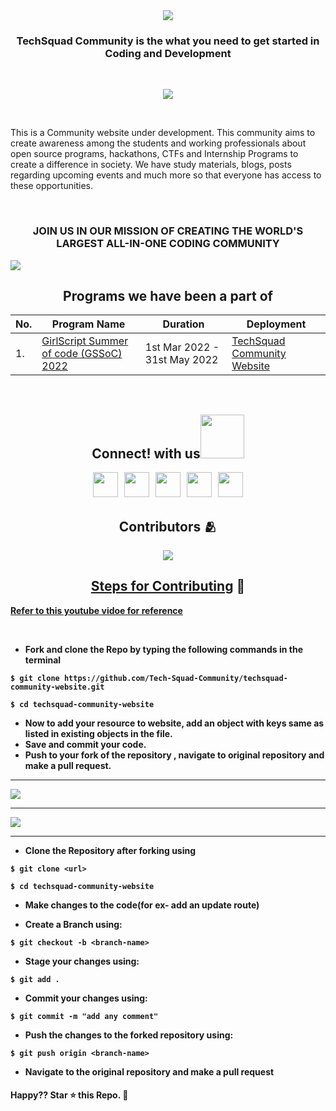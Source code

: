 <div align="center">
<a href="https://github.com/Tech-Squad-Community">
<img src="https://user-images.githubusercontent.com/91361382/155606516-df37c0f7-ecbb-40e0-a704-d2e779517a64.png"></a>
</div>

<h3 align="center"> TechSquad Community is the what you need to get started in Coding and Development</h3>

<br>
<p align="center">
  <img src="https://readme-typing-svg.herokuapp.com?color=%2336BCF7&lines=Welcome+to+TechSquad+Community+!;Let's+Build+our+Website+Together;Thanks+for+Contributing"
 <img src= 'https://capsule-render.vercel.app/api?type=rect&color=gradient&height=2.5'/>
</p>
<br>

This is a Community website under development. This community aims to create awareness among the students and working professionals about open source programs, hackathons, CTFs and Internship Programs to create a difference in society.
We have study materials, blogs, posts regarding upcoming events and much more so that everyone has access to these opportunities.

<br>
<h3 align="center">JOIN US IN OUR MISSION OF CREATING THE WORLD'S LARGEST ALL-IN-ONE CODING COMMUNITY</h3>

![](https://user-images.githubusercontent.com/73097560/115834477-dbab4500-a447-11eb-908a-139a6edaec5c.gif)
<br>
<div align="center">
<h2 align="center"><b>Programs we have been a part of<b></h2>

| No. | Program Name                                                                        | Duration                     | Deployment                                                                |
| --- | ----------------------------------------------------------------------------------- | ---------------------------- | ------------------------------------------------------------------------- |
| 1.  | <a href="https://gssoc.girlscript.tech/">GirlScript Summer of code (GSSoC) 2022</a> | 1st Mar 2022 - 31st May 2022 | <a href="https://techsquadcommunity.tech">TechSquad Community Website</a> |

 </div>
<br>
<h2 align="center"><b>Connect! with us<b><img src='https://raw.githubusercontent.com/ShahriarShafin/ShahriarShafin/main/Assets/handshake.gif' width="70px"> </h2>
<p align="center"> 
<a href="#"><img src="https://img.icons8.com/bubbles/500/000000/discord-logo.png" width="40px" height="40px"/></a>
&nbsp;
<a href="https://github.com/Tech-Squad-Community"><img src="https://img.icons8.com/bubbles/500/000000/github.png" width="40px" height="40px"/></a>
&nbsp;
<a href="mailto:techsquad.aot@gmail.com"><img src="https://img.icons8.com/clouds/500/000000/apple-mail.png" width="40px" height="40px"/></a>
&nbsp;
<a href="https://twitter.com/techsquadcomm"><img src="https://img.icons8.com/bubbles/500/000000/twitter.png" width="40px" height="40px"/></a>
&nbsp;
<a href="https://www.linkedin.com/company/tech-squad2084/"><img src="https://img.icons8.com/bubbles/500/000000/linkedin.png" width="40px" height="40px"/></a>

<br>

<h2 align="center"><b>Contributors 🫂</b></h2>

<p align="center">
<a href="https://github.com/Tech-Squad-Community/techsquad-community-website/graphs/contributors">
  <img src="https://contrib.rocks/image?repo=Tech-Squad-Community/techsquad-community-website" />
</a>

<br>

<h2 align="center"><u><b>Steps for Contributing</u> 🚀</b></h2>
  
  
  <a href="https://www.youtube.com/watch?v=u169J_merY8">Refer to this youtube vidoe for reference</a>

  

<br>

- Fork and clone the Repo by typing the following commands in the terminal

```
$ git clone https://github.com/Tech-Squad-Community/techsquad-community-website.git

$ cd techsquad-community-website
```

<!--
- Open this folder in your favourite IDE. <br>
- Run `npm install`.<br>
- Run `git pull` command to sync with remote repo.<br>
  <br> -->
<!-- - Run `npm start` for starting server. -->

- Now to add your resource to website, add an object with keys same as listed in existing objects in the file.<br>
- Save and commit your code.<br>
- Push to your fork of the repository , navigate to original repository and make a pull request.<br>

<!-- <strong>Backend</strong>

> **Note**: You must have Nodejs installed

- Fork and clone the Repo by typing the following commands in the terminal

```
$ git clone https://github.com/DSC-JSS-NOIDA/QuickLearn.git
$ cd QuickLearn
``` -->

<hr>

<img src="https://user-images.githubusercontent.com/91361382/155701708-44ab2dce-7bbf-4694-9c18-8a435695f636.jpg">

<hr>

<img src="https://user-images.githubusercontent.com/91361382/155702002-758b86ca-62db-4fe0-9b50-4651560b652c.jpg">


<hr>

- Clone the Repository after forking using
```
$ git clone <url>

$ cd techsquad-community-website
```

- Make changes to the code(for ex- add an update route)


- Create a Branch using:

```
$ git checkout -b <branch-name>
```

- Stage your changes using:

```
$ git add .
```

- Commit your changes using:

```
$ git commit -m "add any comment"
```

- Push the changes to the forked repository using:

```
$ git push origin <branch-name>
```

- Navigate to the original repository and make a pull request



#### Happy?? Star ⭐ this Repo. 🤩

